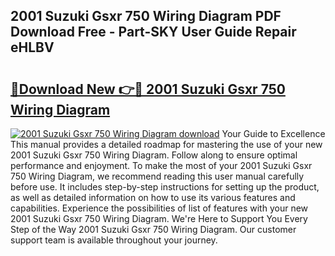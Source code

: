 ## 2001 Suzuki Gsxr 750 Wiring Diagram PDF Download Free - Part-SKY User Guide Repair eHLBV

# <h2><a href="http://dfovqey.blite.top/?on=2001+Suzuki+Gsxr+750+Wiring+Diagram">🔗Download New 👉🔴 2001 Suzuki Gsxr 750 Wiring Diagram</a></h2>

[![2001 Suzuki Gsxr 750 Wiring Diagram download](https://i.imgur.com/lujVjoI.png)](http://dfovqey.blite.top/?on=2001+Suzuki+Gsxr+750+Wiring+Diagram)
Your Guide to Excellence This manual provides a detailed roadmap for mastering the use of your new 2001 Suzuki Gsxr 750 Wiring Diagram. Follow along to ensure optimal performance and enjoyment. To make the most of your 2001 Suzuki Gsxr 750 Wiring Diagram, we recommend reading this user manual carefully before use. It includes step-by-step instructions for setting up the product, as well as detailed information on how to use its various features and capabilities. Experience the possibilities of list of features with your new 2001 Suzuki Gsxr 750 Wiring Diagram. We're Here to Support You Every Step of the Way 2001 Suzuki Gsxr 750 Wiring Diagram. Our customer support team is available throughout your journey.
